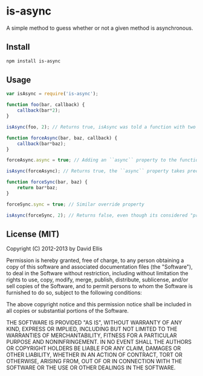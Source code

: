 # is-async

A simple method to guess whether or not a given method is asynchronous.

## Install

```sh
npm install is-async
```

## Usage

```js
var isAsync = require('is-async');

function foo(bar, callback) {
    callback(bar*2);
}

isAsync(foo, 2); // Returns true, isAsync was told a function with two arguments is probably true

function forceAsync(bar, baz, callback) {
    callback(bar*baz);
}

forceAsync.async = true; // Adding an ``async`` property to the function

isAsync(forceAsync); // Returns true, the ``async`` property takes precedence

function forceSync(bar, baz) {
    return bar*baz;
}

forceSync.sync = true; // Similar override property

isAsync(forceSync, 2); // Returns false, even though its considered "probably async" because of the ``sync`` property.
```

## License (MIT)

Copyright (C) 2012-2013 by David Ellis

Permission is hereby granted, free of charge, to any person obtaining a copy
of this software and associated documentation files (the "Software"), to deal
in the Software without restriction, including without limitation the rights
to use, copy, modify, merge, publish, distribute, sublicense, and/or sell
copies of the Software, and to permit persons to whom the Software is
furnished to do so, subject to the following conditions:

The above copyright notice and this permission notice shall be included in
all copies or substantial portions of the Software.

THE SOFTWARE IS PROVIDED "AS IS", WITHOUT WARRANTY OF ANY KIND, EXPRESS OR
IMPLIED, INCLUDING BUT NOT LIMITED TO THE WARRANTIES OF MERCHANTABILITY,
FITNESS FOR A PARTICULAR PURPOSE AND NONINFRINGEMENT. IN NO EVENT SHALL THE
AUTHORS OR COPYRIGHT HOLDERS BE LIABLE FOR ANY CLAIM, DAMAGES OR OTHER
LIABILITY, WHETHER IN AN ACTION OF CONTRACT, TORT OR OTHERWISE, ARISING FROM,
OUT OF OR IN CONNECTION WITH THE SOFTWARE OR THE USE OR OTHER DEALINGS IN
THE SOFTWARE.
